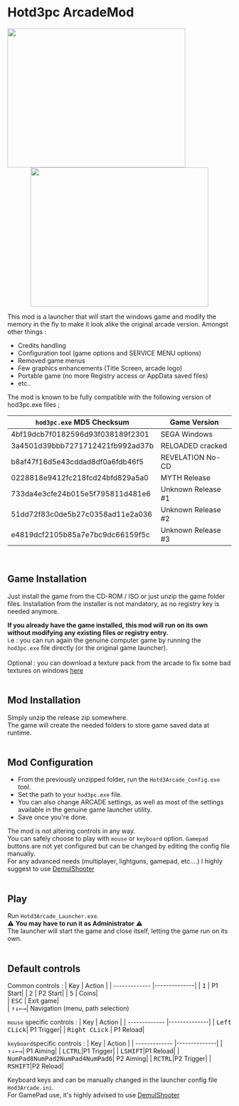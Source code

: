 # Hotd3pc ArcadeMod

<p align="center">
  <img align="left" width="400" height="313" src="https://user-images.githubusercontent.com/22789681/207735979-106fecbd-9d7b-4e29-9515-c3bb0b13e8c3.png">
  <img  width="400" height="313" src="https://user-images.githubusercontent.com/22789681/207736721-320156ed-7fa9-4d8b-ba91-5260be139698.png">
</p>

This mod is a launcher that will start the windows game and modify the memory in the fly to make it look alike the original arcade version.
Amongst other things :
- Credits handling
- Configuration tool (game options and SERVICE MENU options)
- Removed game menus
- Few graphics enhancements (Title Screen, arcade logo)
- Portable game (no more Registry access or AppData saved files)
- etc..

The mod is known to be fully compatible with the following version of hod3pc.exe files ;

| `hod3pc.exe` MD5 Checksum            | Game Version       | 
| -----------------------------------  |--------------------|
| 4bf19dcb7f0182596d93f038189f2301     | SEGA Windows|
| 3a4501d39bbb7271712421fb992ad37b     | RELOADED cracked|
| b8af47f16d5e43cddad8df0a6fdb46f5     | REVELATION No-CD|
| 0228818e9412fc218fcd24bfd829a5a0     | MYTH Release|
| 733da4e3cfe24b015e5f795811d481e6     | Unknown Release #1|
| 51dd72f83c0de5b27c0358ad11e2a036     | Unknown Release #2|
| e4819dcf2105b85a7e7bc9dc66159f5c     | Unknown Release #3|  

<br>

## Game Installation

Just install the game from the CD-ROM / ISO or just unzip the game folder files.
Installation from the installer is not mandatory, as no registry key is needed anymore.

**If you already have the game installed, this mod will run on its own without modifying any existing files or registry entry.**<br>
i.e : you can run again the genuine computer game by running the `hod3pc.exe` file directly (or the original game launcher).  
<br>
Optional : you can download a texture pack from the arcade to fix some bad textures on windows [here](https://community.pcgamingwiki.com/files/file/2469-house-of-the-dead-3-texture-fix-pack/)
<br><br>

## Mod Installation

Simply unzip the release zip somewhere.  
The game will create the needed folders to store game saved data at runtime.
<br><br>

## Mod Configuration

* From the previously unzipped folder, run the `Hotd3Arcade_Config.exe` tool.
* Set the path to your `hod3pc.exe` file.
* You can also change ARCADE settings, as well as most of the settings available in the genuine game launcher utility.
* Save once you're done.

The mod is not altering controls in any way.  
You can safely choose to play with `mouse` or `keyboard` option. `Gamepad` buttons are not yet configured but can be changed by editing the config file manually.  
For any advanced needs (multiplayer, lightguns, gamepad, etc....) I highly suggest to use [DemulShooter](https://github.com/argonlefou/DemulShooter)
<br><br>

## Play

Run `Hotd3Arcade_Launcher.exe`.  
:warning: **You may have to run it as Administrator** :warning:  
The launcher will start the game and close itself, letting the game run on its own.
<br><br>

## Default controls 

Common controls :
| Key            | Action       | 
| -------------  |--------------|
| <kbd>1</kbd>    | P1 Start|
| <kbd>2</kbd>     | P2 Start|
| <kbd>5</kbd>     | Coins|  
| <kbd>ESC</kbd>   | Exit game|  
| <kbd>&uarr;</kbd><kbd>&darr;</kbd><kbd>&larr;</kbd><kbd>&rarr;</kbd>| Navigation (menu, path selection)
<br>  

`mouse` specific controls : 
| Key            | Action       | 
| -------------  |--------------|
| <kbd>Left CLick</kbd></kbd>| P1 Trigger|
| <kbd>Right CLick</kbd>     | P1 Reload|
<br>  

`keyboard`specific controls :
| Key            | Action       | 
| -------------  |--------------|
| <kbd>&uarr;</kbd><kbd>&darr;</kbd><kbd>&larr;</kbd><kbd>&rarr;</kbd>| P1 Aiming|
| <kbd>LCTRL</kbd>|P1 Trigger|
| <kbd>LSHIFT</kbd>|P1 Reload|
| <kbd>NumPad8</kbd><kbd>NumPad2</kbd><kbd>NumPad4</kbd><kbd>NumPad6</kbd>| P2 Aiming|
| <kbd>RCTRL</kbd>|P2 Trigger|
| <kbd>RSHIFT</kbd>|P2 Reload|

Keyboard keys and can be manually changed in the launcher config file `Hod3Arcade.ini`.  
For GamePad use, it's highly advised to use [DemulShooter](https://github.com/argonlefou/DemulShooter/wiki)
